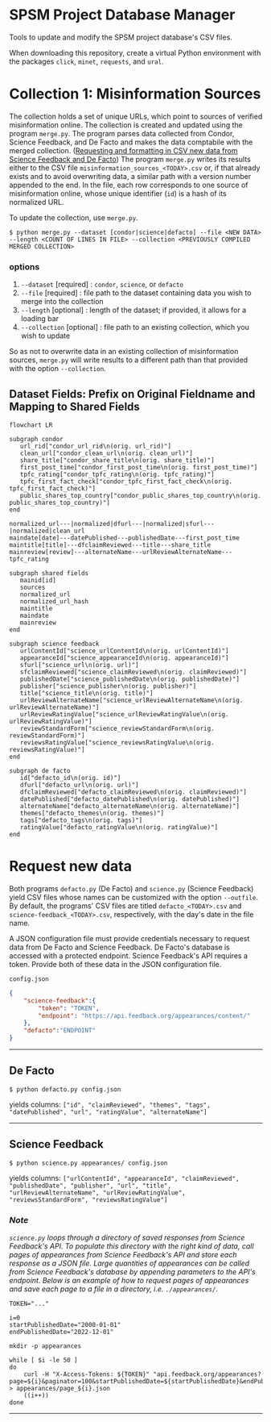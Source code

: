 # SPSM Project Database Manager

Tools to update and modify the SPSM project database's CSV files.

When downloading this repository, create a virtual Python environment with the packages `click`, `minet`, `requests`, and `ural`.

# Collection 1: Misinformation Sources

The collection holds a set of unique URLs, which point to sources of verified misinformation online. The collection is created and updated using the program `merge.py`. The program parses data collected from Condor, Science Feedback, and De Facto and makes the data comptabile with the merged collection. ([Requesting and formatting in CSV new data from Science Feedback and De Facto](https://github.com/medialab/spsm-database#request-new-data)) The program `merge.py` writes its results either to the CSV file `misinformation_sources_<TODAY>.csv` or, if that already exists and to avoid overwriting data, a similar path with a version number appended to the end. In the file, each row corresponds to one source of misinformation online, whose unique identifier (`id`) is a hash of its normalized URL.

To update the collection, use `merge.py`.
 ```shell
 $ python merge.py --dataset [condor|science|defacto] --file <NEW DATA> --length <COUNT OF LINES IN FILE> --collection <PREVIOUSLY COMPILED MERGED COLLECTION>
 ```
### options
1. `--dataset` [required] : `condor`, `science`, or `defacto`
2. `--file` [required] : file path to the dataset containing data you wish to merge into the collection
3. `--length` [optional] : length of the dataset; if provided, it allows for a loading bar
4. `--collection` [optional] : file path to an existing collection, which you wish to update

So as not to overwrite data in an existing collection of misinformation sources, `merge.py` will write results to a different path than that provided with the option `--collection`.

## Dataset Fields: Prefix on Original Fieldname and Mapping to Shared Fields
 ```mermaid
flowchart LR

subgraph condor
    url_rid["condor_url_rid\n(orig. url_rid)"]
    clean_url["condor_clean_url\n(orig. clean_url)"]
    share_title["condor_share_title\n(orig. share_title)"]
    first_post_time["condor_first_post_time\n(orig. first_post_time)"]
    tpfc_rating["condor_tpfc_rating\n(orig. tpfc_rating)"]
    tpfc_first_fact_check["condor_tpfc_first_fact_check\n(orig. tpfc_first_fact_check)"]
    public_shares_top_country["condor_public_shares_top_country\n(orig. public_shares_top_country)"]
end

normalized_url---|normalized|dfurl---|normalized|sfurl---|normalized|clean_url
maindate[date]---datePublished---publishedDate---first_post_time
maintitle[title]---dfclaimReviewed---title---share_title
mainreview[review]---alternateName---urlReviewAlternateName---tpfc_rating

subgraph shared fields
    mainid[id]
    sources
    normalized_url
    normalized_url_hash
    maintitle
    maindate
    mainreview
end

subgraph science feedback
    urlContentId["science_urlContentId\n(orig. urlContentId)"]
    appearanceId["science_appearanceId\n(orig. appearanceId)"]
    sfurl["science_url\n(orig. url)"]
    sfclaimReviewed["science_claimReviewed\n(orig. claimReviewed)"]
    publishedDate["science_publishedDate\n(orig. publishedDate)"]
    publisher["science_publisher\n(orig. publisher)"]
    title["science_title\n(orig. title)"]
    urlReviewAlternateName["science_urlReviewAlternateName\n(orig. urlReviewAlternateName)"]
    urlReviewRatingValue["science_urlReviewRatingValue\n(orig. urlReviewRatingValue)"]
    reviewStandardForm["science_reviewStandardForm\n(orig. reviewStandardForm)"]
    reviewsRatingValue["science_reviewsRatingValue\n(orig. reviewsRatingValue)"]
end

subgraph de facto
    id["defacto_id\n(orig. id)"]
    dfurl["defacto_url\n(orig. url)"]
    dfclaimReviewed["defacto_claimReviewed\n(orig. claimReviewed)"]
    datePublished["defacto_datePublished\n(orig. datePublished)"]
    alternateName["defacto_alternateName\n(orig. alternateName)"]
    themes["defacto_themes\n(orig. themes)"]
    tags["defacto_tags\n(orig. tags)"]
    ratingValue["defacto_ratingValue\n(orig. ratingValue)"]
end
 ```
 

# Request new data
Both programs `defacto.py` (De Facto) and `science.py` (Science Feedback) yield CSV files whose names can be customized with the option `--outfile`. 
By default, the programs' CSV files are titled `defacto_<TODAY>.csv` and `science-feedback_<TODAY>.csv`, respectively, with the day's date in the file name.

A JSON configuration file must provide credentials necessary to request data from De Facto and Science Feedback. De Facto's database is accessed with 
a protected endpoint. Science Feedback's API requires a token. Provide both of these data in the JSON configuration file.

`config.json`
```json
{
    "science-feedback":{
        "token": "TOKEN",
        "endpoint": "https://api.feedback.org/appearances/content/"
    },
    "defacto":"ENDPOINT"
}
```
---

## De Facto
```shell
$ python defacto.py config.json
```
yields columns: `["id", "claimReviewed", "themes", "tags", "datePublished", "url", "ratingValue", "alternateName"]`

---

## Science Feedback
```shell
$ python science.py appearances/ config.json
```
yields columns: `["urlContentId", "appearanceId", "claimReviewed", "publishedDate", "publisher", "url", "title", "urlReviewAlternateName", "urlReviewRatingValue", "reviewsStandardForm", "reviewsRatingValue"]`

### *Note*

*`science.py` loops through a directory of saved responses from Science Feedback's API. To populate this directory with the right kind of data, 
call pages of appearances from Science Feedback's API and store each response as a JSON file. Large quantities of appearances can be called from Science Feedback's database by appending parameters to the API's endpoint. Below is an example of how to request pages of appearances and save each page to a file in a directory, i.e. `./appearances/`.*

```shell
TOKEN="..."

i=0
startPublishedDate="2000-01-01"
endPublishedDate="2022-12-01"

mkdir -p appearances

while [ $i -le 50 ]
do
    curl -H "X-Access-Tokens: ${TOKEN}" "api.feedback.org/appearances?page=${i}&paginator=100&startPublishedDate=${startPublishedDate}&endPublishedDate=${endPublishedDate}" > appearances/page_${i}.json
    ((i++))
done
```
---

